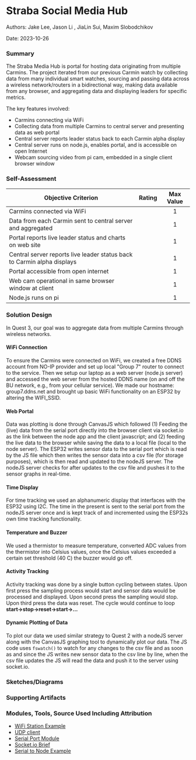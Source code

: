 # Straba Social Media Hub

Authors: Jake Lee, Jason Li , JiaLin Sui, Maxim Slobodchikov

Date: 2023-10-26

### Summary
The Straba Media Hub is portal for hosting data originating from multiple Carmins. The project iterated from our previous Carmin watch by collecting data from many individual smart watches, sourcing and passing data across a wireless network/routers in a bidirectional way, making data available from any browser, and aggregating data and displaying leaders for specific metrics.

The key features involved:
- Carmins connecting via WiFi
- Collecting data from multiple Carmins to central server and presenting data as web portal
- Central server reports leader status back to each Carmin alpha display
- Central server runs on node.js, enables portal, and is accessible on open Internet
- Webcam sourcing video from pi cam, embedded in a single client browser window

### Self-Assessment 

| Objective Criterion | Rating | Max Value  | 
|---------------------------------------------|:-----------:|:---------:|
| Carmins connected via WiFi |  |  1     | 
| Data from each Carmin sent to central server and aggregated |  |  1     | 
| Portal reports live leader status and charts on web site |  |  1     | 
| Central server reports live leader status back to Carmin alpha displays |  |  1     | 
| Portal accessible from open internet |  |  1     | 
| Web cam operational in same browser window at client |  |  1     | 
| Node.js runs on pi |  |  1     | 

### Solution Design
In Quest 3, our goal was to aggregate data from multiple Carmins through wireless networks.

#### WiFi Connection
To ensure the Carmins were connected on WiFi, we created a free DDNS account from NO-IP provider and set up local "Group 7" router to connect to the service. Then we setup our laptop as a web server (node.js server) and accessed the web server from the hosted DDNS name (on and off the BU network, e.g., from your cellular service). We made our hostname: group7.ddns.net and brought up basic WiFi functionality on an ESP32 by altering the WIFI_SSID.

#### Web Portal
Data was plotting is done through CanvasJS which followed (1) Feeding the (live) data from the serial port directly into the browser client via socket.io as the link between the node app and the client javascript; and (2) feeding the live data to the browser while saving the data to a local file (local to the node server). The ESP32 writes sensor data to the serial port which is read by the JS file which then writes the sensor data into a csv file (for storage purposes), which is then read and updated to the nodeJS server. The nodeJS server checks for after updates to the csv file and pushes it to the sensor graphs in real-time. 

#### Time Display
For time tracking we used an alphanumeric display that interfaces with the ESP32 using I2C. The time in the present is sent to the serial port from the nodeJS server once and is kept track of and incremented using the ESP32s own time tracking functionality.

#### Temperature and Buzzer
We used a thermistor to measure temperature, converted ADC values from the thermistor into Celsius values, once the Celsius values exceeded a certain set threshold (40 C) the buzzer would go off.

#### Activity Tracking
Activity tracking was done by a single button cycling between states. Upon first press the sampling process would start and sensor data would be processed and displayed. Upon second press the sampling would stop. Upon third press the data was reset. The cycle would continue to loop **start->stop->reset->start->...**

#### Dynamic Plotting of Data
To plot our data we used similar strategy to Quest 2 with a nodeJS server along with the CanvasJS graphing tool to dynamically plot our data. The JS code uses ``fswatch()`` to watch for any changes to the csv file and as soon as and since the JS writes new sensor data to the csv line by line, when the csv file updates the JS will read the data and push it to the server using socket.io.

### Sketches/Diagrams


### Supporting Artifacts


### Modules, Tools, Source Used Including Attribution
- [WiFi Station Example](https://github.com/espressif/esp-idf/tree/master/examples/wifi/getting_started/station)
- [UDP client](https://github.com/espressif/esp-idf/tree/master/examples/protocols/sockets/udp_client)
- [Serial Port Module](https://www.npmjs.com/package/serialport)
- [Socket.io Brief](/docs/briefs/design-patterns/dp-socketIO.md)
- [Serial to Node Example](https://github.com/BU-EC444/04-Code-Examples/tree/main/serial-esp-to-node-serialport)
